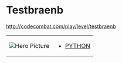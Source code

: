 # Testbraenb 

http://codecombat.com/play/level/testbraenb
<table>
<tr>
<td>

![Hero Picture](hero.png?raw=true "Hero Picture")

</td>
<td>
<ul>
<li>

[PYTHON](Testbraenb.py)

</li>
</td>
</tr>
<table>
